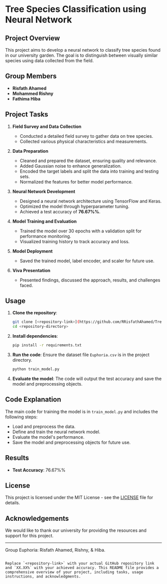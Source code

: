 # Tree Species Classification using Neural Network

## Project Overview

This project aims to develop a neural network to classify tree species found in our university garden. The goal is to distinguish between visually similar species using data collected from the field.

## Group Members

- **Risfath Ahamed**
- **Mohammed Rishny**
- **Fathima Hiba**

## Project Tasks

1. **Field Survey and Data Collection**
   - Conducted a detailed field survey to gather data on tree species.
   - Collected various physical characteristics and measurements.

2. **Data Preparation**
   - Cleaned and prepared the dataset, ensuring quality and relevance.
   - Added Gaussian noise to enhance generalization.
   - Encoded the target labels and split the data into training and testing sets.
   - Normalized the features for better model performance.

3. **Neural Network Development**
   - Designed a neural network architecture using TensorFlow and Keras.
   - Optimized the model through hyperparameter tuning.
   - Achieved a test accuracy of **76.67%%**.

4. **Model Training and Evaluation**
   - Trained the model over 30 epochs with a validation split for performance monitoring.
   - Visualized training history to track accuracy and loss.

5. **Model Deployment**
   - Saved the trained model, label encoder, and scaler for future use.

6. **Viva Presentation**
   - Presented findings, discussed the approach, results, and challenges faced.

## Usage

1. **Clone the repository**:
   ```bash
   git clone [<repository-link>](https://github.com/RRisfathAhamed/Tree-Species-Classification-Using-NN.git)
   cd <repository-directory>
   ```

2. **Install dependencies**:
   ```bash
   pip install -r requirements.txt
   ```

3. **Run the code**:
   Ensure the dataset file `Euphoria.csv` is in the project directory.

   ```python
   python train_model.py
   ```

4. **Evaluate the model**:
   The code will output the test accuracy and save the model and preprocessing objects.

## Code Explanation

The main code for training the model is in `train_model.py` and includes the following steps:
- Load and preprocess the data.
- Define and train the neural network model.
- Evaluate the model's performance.
- Save the model and preprocessing objects for future use.

## Results

- **Test Accuracy**: 76.67%%

## License

This project is licensed under the MIT License - see the [LICENSE](LICENSE) file for details.

## Acknowledgements

We would like to thank our university for providing the resources and support for this project.

---

Group Euphoria: Risfath Ahamed, Rishny, & Hiba.
```

Replace `<repository-link>` with your actual GitHub repository link and `XX.XX%` with your achieved accuracy. This README file provides a comprehensive overview of your project, including tasks, usage instructions, and acknowledgments.
